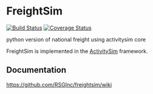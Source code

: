 FreightSim
==========


[![Build Status](https://travis-ci.org/RSGInc/freightsim.svg?branch=master)](https://travis-ci.org/RSGInc/freightsim) [![Coverage Status](https://coveralls.io/repos/RSGInc/freightsim/badge.png?branch=master)](https://coveralls.io/r/RSGInc/freightsim?branch=master)


python version of national freight using activitysim core

FreightSim is implemented in the 
[ActivitySim](https://github.com/UDST/activitysim) framework. 

## Documentation

https://github.com/RSGInc/freightsim/wiki
